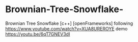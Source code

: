 # Brownian-Tree-Snowflake-
Brownian Tree Snowflake [c++] [openFrameworks]
following https://www.youtube.com/watch?v=XUA8UREROYE
demo https://youtu.be/6qT7GNEV3dI
